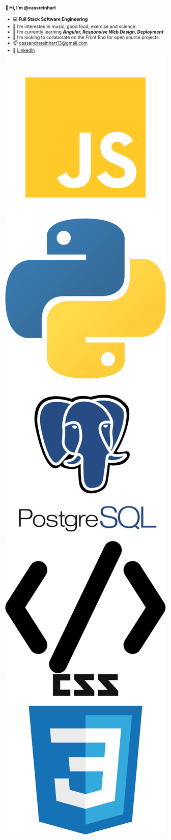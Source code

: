 #### 👋 Hi, I’m @cassreinhart

- 💻 **Full Stack Software Engineering**
- 👀 I’m interested in music, good food, exercise and science.
- 🌱 I’m currently learning ***Angular, Responsive Web Design, Deployment***
- 💞️ I’m looking to collaborate on the Front End for open source projects
- 📫 cassandrareinhart13@gmail.com
- 💼 [LinkedIn](https://www.linkedin.com/in/cassandra-reinhart-software-development/)


![JS](/jslogo.png)
![Python](/python.png)
![Postgres](/postgres.png)
![HTML](/html.png)
![CSS](/css.png)
<!---
cassreinhart/cassreinhart is a ✨ special ✨ repository because its `README.md` (this file) appears on your GitHub profile.
You can click the Preview link to take a look at your changes.
--->
